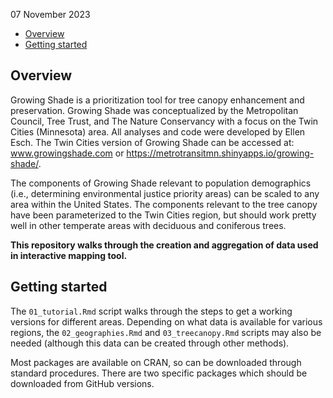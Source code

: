 07 November 2023

- [Overview](#overview)
- [Getting started](#getting-started)

## Overview

Growing Shade is a prioritization tool for tree canopy enhancement and
preservation. Growing Shade was conceptualized by the Metropolitan
Council, Tree Trust, and The Nature Conservancy with a focus on the Twin
Cities (Minnesota) area. All analyses and code were developed by Ellen
Esch. The Twin Cities version of Growing Shade can be accessed at:
www.growingshade.com or
<https://metrotransitmn.shinyapps.io/growing-shade/>.

The components of Growing Shade relevant to population demographics
(i.e., determining environmental justice priority areas) can be scaled
to any area within the United States. The components relevant to the
tree canopy have been parameterized to the Twin Cities region, but
should work pretty well in other temperate areas with deciduous and
coniferous trees.

**This repository walks through the creation and aggregation of data
used in interactive mapping tool.**

## Getting started

The `01_tutorial.Rmd` script walks through the steps to get a working
versions for different areas. Depending on what data is available for
various regions, the `02_geographies.Rmd` and `03_treecanopy.Rmd`
scripts may also be needed (although this data can be created through
other methods).

Most packages are available on CRAN, so can be downloaded through
standard procedures. There are two specific packages which should be
downloaded from GitHub versions.
